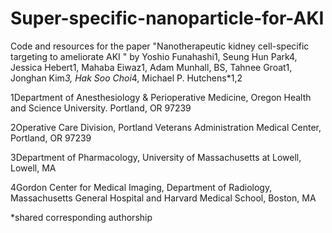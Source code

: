 # Super-specific-nanoparticle-for-AKI

Code and resources for the paper "Nanotherapeutic kidney cell-specific targeting to ameliorate AKI " by Yoshio Funahashi1, Seung Hun Park4, Jessica Hebert1, Mahaba Eiwaz1, Adam Munhall, BS, Tahnee Groat1, Jonghan Kim*3, Hak Soo Choi*4, Michael P. Hutchens*1,2

1Department of Anesthesiology & Perioperative Medicine, Oregon Health and Science University.  Portland, OR 97239

2Operative Care Division, Portland Veterans Administration Medical Center, Portland, OR 97239 

3Department of Pharmacology, University of Massachusetts at Lowell, Lowell, MA

4Gordon Center for Medical Imaging, Department of Radiology, Massachusetts General Hospital and Harvard Medical School, Boston, MA

*shared corresponding authorship


